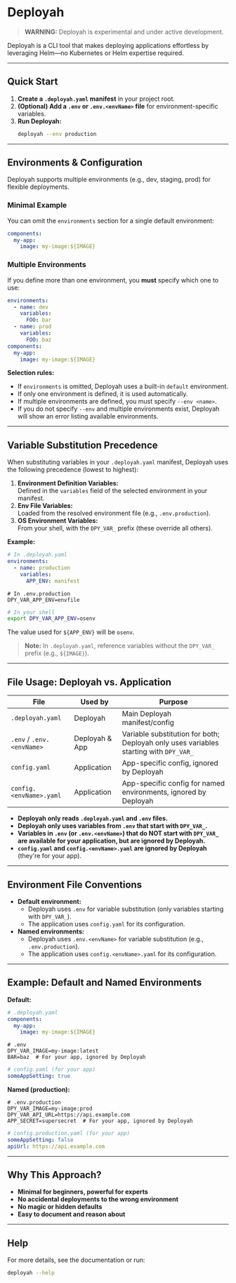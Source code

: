 # Deployah

> **WARNING:** Deployah is experimental and under active development.

Deployah is a CLI tool that makes deploying applications effortless by leveraging Helm—no Kubernetes or Helm expertise required.

---

## Quick Start

1. **Create a `.deployah.yaml` manifest** in your project root.
2. **(Optional) Add a `.env` or `.env.<envName>` file** for environment-specific variables.
3. **Run Deployah:**
   ```sh
   deployah --env production
   ```

---

## Environments & Configuration

Deployah supports multiple environments (e.g., dev, staging, prod) for flexible deployments.

### Minimal Example

You can omit the `environments` section for a single default environment:

```yaml
components:
  my-app:
    image: my-image:${IMAGE}
```

### Multiple Environments

If you define more than one environment, you **must** specify which one to use:

```yaml
environments:
  - name: dev
    variables:
      FOO: bar
  - name: prod
    variables:
      FOO: baz
components:
  my-app:
    image: my-image:${IMAGE}
```

**Selection rules:**
- If `environments` is omitted, Deployah uses a built-in `default` environment.
- If only one environment is defined, it is used automatically.
- If multiple environments are defined, you must specify `--env <name>`.
- If you do not specify `--env` and multiple environments exist, Deployah will show an error listing available environments.

---

## Variable Substitution Precedence

When substituting variables in your `.deployah.yaml` manifest, Deployah uses the following precedence (lowest to highest):

1. **Environment Definition Variables:**  
   Defined in the `variables` field of the selected environment in your manifest.
2. **Env File Variables:**  
   Loaded from the resolved environment file (e.g., `.env.production`).
3. **OS Environment Variables:**  
   From your shell, with the `DPY_VAR_` prefix (these override all others).

**Example:**
```yaml
# In .deployah.yaml
environments:
  - name: production
    variables:
      APP_ENV: manifest
```
```env
# In .env.production
DPY_VAR_APP_ENV=envfile
```
```sh
# In your shell
export DPY_VAR_APP_ENV=osenv
```
The value used for `${APP_ENV}` will be `osenv`.

> **Note:** In `.deployah.yaml`, reference variables without the `DPY_VAR_` prefix (e.g., `${IMAGE}`).

---

## File Usage: Deployah vs. Application

| File                      | Used by         | Purpose                                 |
|---------------------------|-----------------|-----------------------------------------|
| `.deployah.yaml`          | Deployah        | Main Deployah manifest/config           |
| `.env` / `.env.<envName>` | Deployah & App  | Variable substitution for both; Deployah only uses variables starting with `DPY_VAR_` |
| `config.yaml`             | Application     | App-specific config, ignored by Deployah|
| `config.<envName>.yaml`   | Application     | App-specific config for named environments, ignored by Deployah|

- **Deployah only reads `.deployah.yaml` and `.env` files.**
- **Deployah only uses variables from `.env` that start with `DPY_VAR_`.**
- **Variables in `.env` (or `.env.<envName>`) that do NOT start with `DPY_VAR_` are available for your application, but are ignored by Deployah.**
- **`config.yaml` and `config.<envName>.yaml` are ignored by Deployah** (they're for your app).

---

## Environment File Conventions

- **Default environment:**  
  - Deployah uses `.env` for variable substitution (only variables starting with `DPY_VAR_`).
  - The application uses `config.yaml` for its configuration.
- **Named environments:**  
  - Deployah uses `.env.<envName>` for variable substitution (e.g., `.env.production`).
  - The application uses `config.<envName>.yaml` for its configuration.

---

## Example: Default and Named Environments

**Default:**
```yaml
# .deployah.yaml
components:
  my-app:
    image: my-image:${IMAGE}
```
```
# .env
DPY_VAR_IMAGE=my-image:latest
BAR=baz  # For your app, ignored by Deployah
```
```yaml
# config.yaml (for your app)
someAppSetting: true
```

**Named (production):**
```
# .env.production
DPY_VAR_IMAGE=my-image:prod
DPY_VAR_API_URL=https://api.example.com
APP_SECRET=supersecret  # For your app, ignored by Deployah
```
```yaml
# config.production.yaml (for your app)
someAppSetting: false
apiUrl: https://api.example.com
```

---

## Why This Approach?

- **Minimal for beginners, powerful for experts**
- **No accidental deployments to the wrong environment**
- **No magic or hidden defaults**
- **Easy to document and reason about**

---

## Help

For more details, see the documentation or run:
```sh
deployah --help
```
